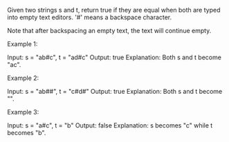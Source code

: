 Given two strings s and t, return true if they are equal when both are typed into empty text editors. '#' means a backspace character.

Note that after backspacing an empty text, the text will continue empty.

 

Example 1:

  Input: s = "ab#c", t = "ad#c"
  Output: true
  Explanation: Both s and t become "ac".

Example 2:

  Input: s = "ab##", t = "c#d#"
  Output: true
  Explanation: Both s and t become "".

Example 3:

  Input: s = "a#c", t = "b"
  Output: false
  Explanation: s becomes "c" while t becomes "b".
